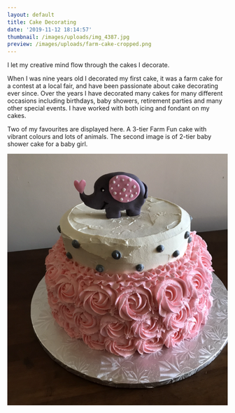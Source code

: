 ```yaml
---
layout: default
title: Cake Decorating
date: '2019-11-12 18:14:57'
thumbnail: /images/uploads/img_4387.jpg
preview: /images/uploads/farm-cake-cropped.png
---
```

I let my creative mind flow through the cakes I decorate.

When I was nine years old I decorated my first cake, it was a farm cake for a contest at a local fair, and have been passionate about cake decorating ever since. Over the years I have decorated many cakes for many different occasions including birthdays, baby showers, retirement parties and many other special events. I have worked with both icing and fondant on my cakes.

Two of my favourites are displayed here. A 3-tier Farm Fun cake with vibrant colours and lots of animals. The second image is of 2-tier baby shower cake for a baby girl. 

![Girl's Elephant Baby Shower Cake](/images/uploads/baby-shower-cake.png "Baby Shower Cake")
